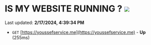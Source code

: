 # IS MY WEBSITE RUNNING ? [![](https://img.shields.io/static/v1?label=Sponsor&message=%E2%9D%A4&logo=GitHub&color=%23fe8e86)](https://github.com/sponsors/<username>)

Last updated: **2/17/2024, 4:39:34 PM**

- `GET` [https://youssefservice.me](https://youssefservice.me) - **Up** (255ms)
